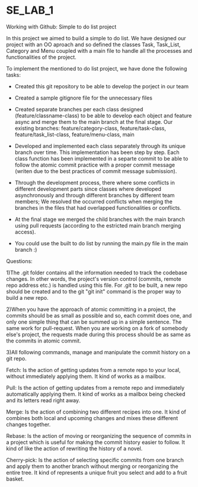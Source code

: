 # SE_LAB_1
Working with Github: Simple to do list project

In this project we aimed to build a simple to do list. We have designed our project with an OO aproach and so defined the classes Task, Task_List, Category and Menu coupled with a main file to handle all the processes and functionalities of the project. 

To implement the mentioned to do list project, we have done the following tasks:

- Created this git repository to be able to develop the porject in our team

- Created a sample gitignore file for the unnecessary files

- Created separate branches per each class designed (feature/classname-class) to be able to develop each object and feature async and merge them to the main branch at the final stage.
  Our existing branches: feature/category-class, feature/task-class, feature/task_list-class, feature/menu-class, main 

- Developed and implemented each class separately through its unique branch over time. This implementation has been step by step. Each class function has been implemented in a separte commit to be able to follow the atomic commit practice with a proper commit message (writen due to the best practices of commit message submission).

- Through the development process, there where some conflicts in different development parts since classes where developed asynchronously and through different branches by different team members; We resolved the occurred conflicts when merging the branches in the files that had overlapped functionalities or conflicts. 

- At the final stage we merged the child branches with the main branch using pull requests (according to the estricted main branch merging access).

- You could use the built to do list by running the main.py file in the main branch :)

Questions:

1)The .git folder contains all the information needed to track the codebase changes. In other words, the project's
version control (commits, remote repo address etc.) is handled using this file.
For .git to be built, a new repo should be created and to the git "git init" command is the proper way to build a new repo.

2)When you have the approach of atomic committing in a project, the commits should be as small as possible and so, each
commit does one, and only one simple thing that can be summed up in a simple sentence.
The same work for pull-request. When you are working on a fork of somebody else's project, the requests made during this
process should be as same as the commits in atomic commit.

3)All following commands, manage and manipulate the commit history on a git repo.

Fetch:
Is the action of getting updates from a remote repo to your local, without immediately applying them. It kind of works
as a mailbox.

Pull:
Is the action of getting updates from a remote repo and immediately automatically applying them. It kind of works as a
mailbox being checked and its letters read right away.

Merge:
Is the action of combining two different recipes into one. It kind of combines both local and upcoming changes and mixes
these different changes together.

Rebase:
Is the action of moving or reorganizing the sequence of commits in a project which is useful for making the commit history
easier to follow. It kind of like the action of rewriting the history of a novel.

Cherry-pick:
Is the action of selecting specific commits from one branch and apply them to another branch without merging or 
reorganizing the entire tree. It kind of represents a unique fruit you select and add to a fruit basket.
